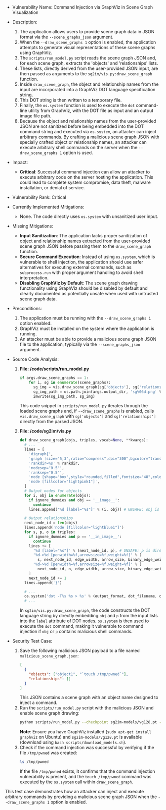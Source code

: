 - Vulnerability Name: Command Injection via GraphViz in Scene Graph Visualization

- Description:
    1. The application allows users to provide scene graph data in JSON format via the `--scene_graphs_json` argument.
    2. When the `--draw_scene_graphs 1` option is enabled, the application attempts to generate visual representations of these scene graphs using GraphViz.
    3. The `scripts/run_model.py` script reads the scene graph JSON and, for each scene graph, extracts the 'objects' and 'relationships' lists.
    4. These lists, directly derived from the user-provided JSON input, are then passed as arguments to the `sg2im/vis.py:draw_scene_graph` function.
    5. Inside `draw_scene_graph`, the object and relationship names from the input are incorporated into a GraphViz DOT language specification string.
    6. This DOT string is then written to a temporary file.
    7. Finally, the `os.system` function is used to execute the `dot` command-line utility from GraphViz, with the DOT file as input and an output image file path.
    8. Because the object and relationship names from the user-provided JSON are not sanitized before being embedded into the DOT command string and executed via `os.system`, an attacker can inject arbitrary commands. By crafting a malicious scene graph JSON with specially crafted object or relationship names, an attacker can execute arbitrary shell commands on the server when the `--draw_scene_graphs 1` option is used.

- Impact:
    - **Critical**: Successful command injection can allow an attacker to execute arbitrary code on the server hosting the application. This could lead to complete system compromise, data theft, malware installation, or denial of service.

- Vulnerability Rank: Critical

- Currently Implemented Mitigations:
    - None. The code directly uses `os.system` with unsanitized user input.

- Missing Mitigations:
    - **Input Sanitization**: The application lacks proper sanitization of object and relationship names extracted from the user-provided scene graph JSON before passing them to the `draw_scene_graph` function.
    - **Secure Command Execution**: Instead of using `os.system`, which is vulnerable to shell injection, the application should use safer alternatives for executing external commands, such as `subprocess.run` with proper argument handling to avoid shell interpretation.
    - **Disabling GraphViz by Default**: The scene graph drawing functionality using GraphViz should be disabled by default and clearly documented as potentially unsafe when used with untrusted scene graph data.

- Preconditions:
    1. The application must be running with the `--draw_scene_graphs 1` option enabled.
    2. GraphViz must be installed on the system where the application is running.
    3. An attacker must be able to provide a malicious scene graph JSON file to the application, typically via the `--scene_graphs_json` argument.

- Source Code Analysis:
    1. **File: /code/scripts/run_model.py**
        ```python
        if args.draw_scene_graphs == 1:
            for i, sg in enumerate(scene_graphs):
              sg_img = vis.draw_scene_graph(sg['objects'], sg['relationships'])
              sg_img_path = os.path.join(args.output_dir, 'sg%06d.png' % i)
              imwrite(sg_img_path, sg_img)
        ```
        This code snippet in `scripts/run_model.py` iterates through the loaded scene graphs and, if `--draw_scene_graphs` is enabled, calls `vis.draw_scene_graph` with `sg['objects']` and `sg['relationships']` directly from the parsed JSON.

    2. **File: /code/sg2im/vis.py**
        ```python
        def draw_scene_graph(objs, triples, vocab=None, **kwargs):
          # ...
          lines = [
            'digraph{',
            'graph [size="5,3",ratio="compress",dpi="300",bgcolor="transparent"]',
            'rankdir=%s' % rankdir,
            'nodesep="0.5"',
            'ranksep="0.5"',
            'node [shape="box",style="rounded,filled",fontsize="48",color="none"]',
            'node [fillcolor="lightpink1"]',
          ]
          # Output nodes for objects
          for i, obj in enumerate(objs):
            if ignore_dummies and obj == '__image__':
              continue
            lines.append('%d [label="%s"]' % (i, obj)) # UNSAFE: obj is directly from user input

          # Output relationships
          next_node_id = len(objs)
          lines.append('node [fillcolor="lightblue1"]')
          for s, p, o in triples:
            if ignore_dummies and p == '__in_image__':
              continue
            lines += [
              '%d [label="%s"]' % (next_node_id, p), # UNSAFE: p is directly from user input
              '%d->%d [penwidth=%f,arrowsize=%f,weight=%f]' % (
                s, next_node_id, edge_width, arrow_size, binary_edge_weight),
              '%d->%d [penwidth=%f,arrowsize=%f,weight=%f]' % (
                next_node_id, o, edge_width, arrow_size, binary_edge_weight)
            ]
            next_node_id += 1
          lines.append('}')

          # ...
          os.system('dot -T%s %s > %s' % (output_format, dot_filename, output_filename)) # VULNERABLE: os.system is used with potentially malicious input
          # ...
        ```
        In `sg2im/vis.py:draw_scene_graph`, the code constructs the DOT language string by directly embedding `obj` and `p` from the input lists into the `label` attribute of DOT nodes.  `os.system` is then used to execute the `dot` command, making it vulnerable to command injection if `obj` or `p` contains malicious shell commands.

- Security Test Case:
    1. Save the following malicious JSON payload to a file named `malicious_scene_graph.json`:
        ```json
        [
          {
            "objects": ["object1", "`touch /tmp/pwned`"],
            "relationships": []
          }
        ]
        ```
        This JSON contains a scene graph with an object name designed to inject a command.
    2. Run the `scripts/run_model.py` script with the malicious JSON and enable scene graph drawing:
        ```bash
        python scripts/run_model.py --checkpoint sg2im-models/vg128.pt --scene_graphs_json malicious_scene_graph.json --output_dir output_test --draw_scene_graphs 1
        ```
        **Note**: Ensure you have GraphViz installed (`sudo apt-get install graphviz` on Ubuntu) and `sg2im-models/vg128.pt` is available (download using `bash scripts/download_models.sh`).
    3. Check if the command injection was successful by verifying if the file `/tmp/pwned` was created:
        ```bash
        ls /tmp/pwned
        ```
        If the file `/tmp/pwned` exists, it confirms that the command injection vulnerability is present, and the `touch /tmp/pwned` command was executed by the `os.system` call within `draw_scene_graph`.

This test case demonstrates how an attacker can inject and execute arbitrary commands by providing a malicious scene graph JSON when the `--draw_scene_graphs 1` option is enabled.